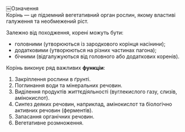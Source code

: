 <div class="eoz-wrap">
<span class="eoz">￼Означення</span>
<div class="eoz-text">
Корiнь — це пiдземний вегетативний орган рослин, якому властивi галуження та необмежений рiст.
</div>
</div>


Залежно вiд походження, коренi можуть бути:
* головними (утворюються iз зародкового корiнця насiнини);
* додатковими (утворюються на рiзних частинах пагона);
* бiчними (вiдгалужуються вiд головного або додаткових коренiв).

 
Корiнь виконує ряд важливих **функцiи**:
1. Закрiплення рослини в ґрунтi.
2. Поглинання води та мiнеральних речовин.
3. Видiлення продуктiв життєдiяльностi (вуглекислого газу, слизiв, амiнокислот).
4. Синтез деяких речовин, наприклад, амiнокислот та бiологiчно активних речовин (ферментiв).
5. Запасання органiчних речовин.
6. Вегетативне розмноження.

